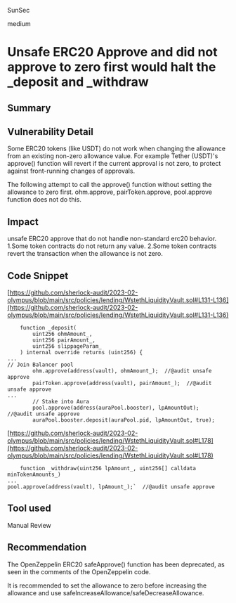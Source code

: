 SunSec

medium

# Unsafe ERC20 Approve and did not approve to zero first would halt the _deposit and _withdraw

## Summary

## Vulnerability Detail
Some ERC20 tokens (like USDT) do not work when changing the allowance from an existing non-zero allowance value. For example Tether (USDT)'s approve() function will revert if the current approval is not zero, to protect against front-running changes of approvals.

The following attempt to call the approve() function without setting the allowance to zero first.
ohm.approve, pairToken.approve, pool.approve  function does not do this.

## Impact
unsafe ERC20 approve that do not handle non-standard erc20 behavior.
1.Some token contracts do not return any value.
2.Some token contracts revert the transaction when the allowance is not zero.

## Code Snippet
[https://github.com/sherlock-audit/2023-02-olympus/blob/main/src/policies/lending/WstethLiquidityVault.sol#L131-L136](https://github.com/sherlock-audit/2023-02-olympus/blob/main/src/policies/lending/WstethLiquidityVault.sol#L131-L136)

```solidity
    function _deposit(
        uint256 ohmAmount_,
        uint256 pairAmount_,
        uint256 slippageParam_
    ) internal override returns (uint256) {
...
// Join Balancer pool
        ohm.approve(address(vault), ohmAmount_);  //@audit unsafe approve
        pairToken.approve(address(vault), pairAmount_);  //@audit unsafe approve
...
        // Stake into Aura
        pool.approve(address(auraPool.booster), lpAmountOut);  //@audit unsafe approve
        auraPool.booster.deposit(auraPool.pid, lpAmountOut, true);
```


[https://github.com/sherlock-audit/2023-02-olympus/blob/main/src/policies/lending/WstethLiquidityVault.sol#L178](https://github.com/sherlock-audit/2023-02-olympus/blob/main/src/policies/lending/WstethLiquidityVault.sol#L178)

```solidity
    function _withdraw(uint256 lpAmount_, uint256[] calldata minTokenAmounts_)
...
pool.approve(address(vault), lpAmount_);`  //@audit unsafe approve
```

## Tool used

Manual Review

## Recommendation
The OpenZeppelin ERC20 safeApprove() function has been deprecated, as seen in the comments of the OpenZeppelin code.

It is recommended to set the allowance to zero before increasing the allowance and use safeIncreaseAllowance/safeDecreaseAllowance.